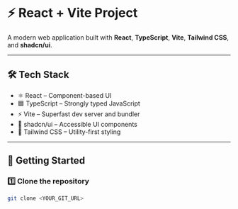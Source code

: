 # ⚡ React + Vite Project

A modern web application built with **React**, **TypeScript**, **Vite**, **Tailwind CSS**, and **shadcn/ui**.

---

## 🛠️ Tech Stack

- ⚛️ React – Component-based UI  
- 🟦 TypeScript – Strongly typed JavaScript  
- ⚡ Vite – Superfast dev server and bundler  
- 🎨 shadcn/ui – Accessible UI components  
- 🌈 Tailwind CSS – Utility-first styling  

---

## 🚀 Getting Started

### 1️⃣ Clone the repository
```sh
git clone <YOUR_GIT_URL>
